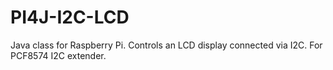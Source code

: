 # PI4J-I2C-LCD

Java class for Raspberry Pi. Controls an LCD display connected via I2C. For PCF8574 I2C extender.

